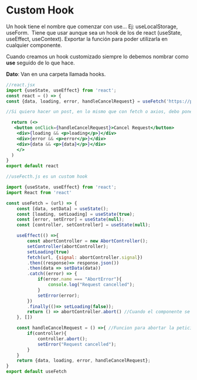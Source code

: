 # Custom Hook

Un hook tiene el nombre que comenzar con use... Ej: useLocalStorage, useForm.  Tiene que usar aunque sea un hook de los de react (useState, useEffect, useContext). Exportar la función para poder utilizarla en cualquier componente.

Cuando creamos un hook customizado siempre lo debemos nombrar como **use** seguido de lo que hace.

**Dato**: Van en una carpeta llamada hooks.

```jsx
//react.jsx
import {useState, useEffect} from 'react';
const react = () => {
const {data, loading, error, handleCancelRequest} = useFetch('https://pokeapi.co/api/v2/pokemon/ditto'); //desestructuracion del objeto response

//Si quiero hacer un post, en lo mismo que con fetch o axios, debo poner el method y el body en el segundo argumento de useFetch.

  return (<>
   <button onClick={handleCancelRequest}>Cancel Request</button>
    <div>{loading && <p>loading</p>}</div>
    <div>{error && <p>error</p>}</div>
    <div>{data && <p>{data}</p>}</div>
    </>
  )
}
export default react

//useFecth.js es un custom hook

import {useState, useEffect} from 'react';
import React from 'react'

const useFetch = (url) => {
    const [data, setData] = useState();
    const [loading, setLoading] = useState(true);
    const [error, setError] = useState(null);
    const [controller, setController] = useState(null);

    useEffect(() =>{
        const abortController = new AbortController();
        setController(abortController);
        setLoading(true)
        fetch(url, {signal: abortController.signal})
        .then((response)=> response.json())
        .then(data => setData(data))
        .catch((error) => {
            if(error.name === "AbortError"){
                console.log("Request cancelled");
            }
            setError(error);
        })
        .finally(()=> setLoading(false));
        return () => abortController.abort() //Cuando el componente se desmonte, se llama a esta funcion para que la peticion no se complete, por ejemplo al solicitar una peticion pero luego cambias de pagina.
    }, [])

    const handleCancelRequest = () =>{ //Funcion para abortar la peticion
        if(controller){
            controller.abort();
            setError("Request cancelled");
        }
    }
    return {data, loading, error, handleCancelRequest};
}
export default useFetch
```

